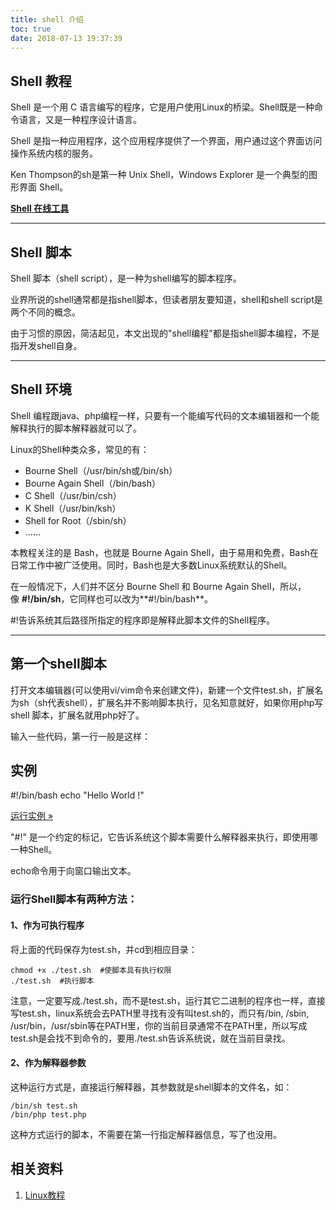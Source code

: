 ```yaml
---
title: shell 介绍
toc: true
date: 2018-07-13 19:37:39
---
```




## Shell 教程


Shell 是一个用 C 语言编写的程序，它是用户使用Linux的桥梁。Shell既是一种命令语言，又是一种程序设计语言。

Shell 是指一种应用程序，这个应用程序提供了一个界面，用户通过这个界面访问操作系统内核的服务。

Ken Thompson的sh是第一种 Unix Shell，Windows Explorer 是一个典型的图形界面 Shell。

[**Shell 在线工具**](https://www.w3cschool.cn/tryrun/showphp/helloworld)


---

## Shell 脚本


Shell 脚本（shell script），是一种为shell编写的脚本程序。

业界所说的shell通常都是指shell脚本，但读者朋友要知道，shell和shell script是两个不同的概念。

由于习惯的原因，简洁起见，本文出现的"shell编程"都是指shell脚本编程，不是指开发shell自身。


---





## Shell 环境


Shell 编程跟java、php编程一样，只要有一个能编写代码的文本编辑器和一个能解释执行的脚本解释器就可以了。

Linux的Shell种类众多，常见的有：




  * Bourne Shell（/usr/bin/sh或/bin/sh）
  * Bourne Again Shell（/bin/bash）
  * C Shell（/usr/bin/csh）
  * K Shell（/usr/bin/ksh）
  * Shell for Root（/sbin/sh）
  * ……


本教程关注的是 Bash，也就是 Bourne Again Shell，由于易用和免费，Bash在日常工作中被广泛使用。同时，Bash也是大多数Linux系统默认的Shell。

在一般情况下，人们并不区分 Bourne Shell 和 Bourne Again Shell，所以，像 **#!/bin/sh**，它同样也可以改为**#!/bin/bash**。

#!告诉系统其后路径所指定的程序即是解释此脚本文件的Shell程序。



* * *





## 第一个shell脚本


打开文本编辑器(可以使用vi/vim命令来创建文件)，新建一个文件test.sh，扩展名为sh（sh代表shell），扩展名并不影响脚本执行，见名知意就好，如果你用php写shell 脚本，扩展名就用php好了。

输入一些代码，第一行一般是这样：





## 实例




#!/bin/bash
echo "Hello World !"


[运行实例 »](https://www.w3cschool.cn/tryrun/showphp/helloworldbyshell)




"#!" 是一个约定的标记，它告诉系统这个脚本需要什么解释器来执行，即使用哪一种Shell。

echo命令用于向窗口输出文本。


### 运行Shell脚本有两种方法：




#### 1、作为可执行程序


将上面的代码保存为test.sh，并cd到相应目录：


    chmod +x ./test.sh  #使脚本具有执行权限
    ./test.sh  #执行脚本



注意，一定要写成./test.sh，而不是test.sh，运行其它二进制的程序也一样，直接写test.sh，linux系统会去PATH里寻找有没有叫test.sh的，而只有/bin, /sbin, /usr/bin，/usr/sbin等在PATH里，你的当前目录通常不在PATH里，所以写成test.sh是会找不到命令的，要用./test.sh告诉系统说，就在当前目录找。


#### 2、作为解释器参数


这种运行方式是，直接运行解释器，其参数就是shell脚本的文件名，如：


    /bin/sh test.sh
    /bin/php test.php



这种方式运行的脚本，不需要在第一行指定解释器信息，写了也没用。




## 相关资料

1. [Linux教程](https://www.w3cschool.cn/linux/)

